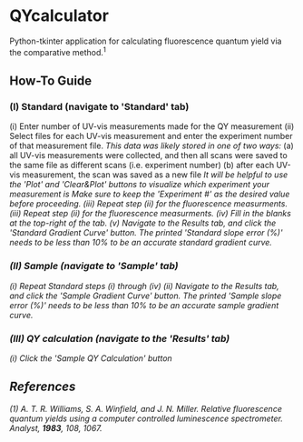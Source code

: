 # QYcalculator
Python-tkinter application for calculating fluorescence quantum yield via the comparative method.<sup>1</sup>

## How-To Guide
### (I) Standard (navigate to 'Standard' tab)
(i) Enter number of UV-vis measurements made for the QY measurement
(ii) Select files for each UV-vis measurement and enter the experiment number of that measurement file.
<i>This data was likely stored in one of two ways:</i>
(a) all UV-vis measurements were collected, and then all scans were saved to the same file as different scans (i.e. experiment number)
(b) after each UV-vis measurement, the scan was saved as a new file
<i>It will be helpful to use the 'Plot' and 'Clear&Plot' buttons to visualize which experiment your measurement is
<i>Make sure to keep the 'Experiment #' as the desired value before proceeding.</i>
(iii) Repeat step (ii) for the fluorescence measurments.
(iii) Repeat step (ii) for the fluorescence measurments.
(iv) Fill in the blanks at the top-right of the tab.
(v) Navigate to the Results tab, and click the 'Standard Gradient Curve' button.
<i>The printed 'Standard slope error (%)' needs to be less than 10% to be an accurate standard gradient curve.</i>
### (II) Sample (navigate to 'Sample' tab)
(i) Repeat Standard steps (i) through (iv)
(ii) Navigate to the Results tab, and click the 'Sample Gradient Curve' button.
<i>The printed 'Sample slope error (%)' needs to be less than 10% to be an accurate sample gradient curve.</i>
### (III) QY calculation (navigate to the 'Results' tab)
(i) Click the 'Sample QY Calculation' button

## References
(1) A. T. R. Williams, S. A. Winfield, and J. N. Miller. Relative fluorescence quantum yields using a computer controlled luminescence spectrometer. <i>Analyst</i>, <b>1983</b>, <i>108</i>, 1067. 
